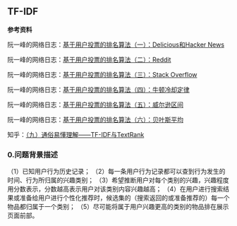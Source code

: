 ## TF-IDF

**参考资料**

阮一峰的网络日志：[基于用户投票的排名算法（一）：Delicious和Hacker News](http://www.ruanyifeng.com/blog/2012/02/ranking_algorithm_hacker_news.html)

阮一峰的网络日志：[基于用户投票的排名算法（二）：Reddit](http://www.ruanyifeng.com/blog/2012/03/ranking_algorithm_reddit.html)

阮一峰的网络日志：[基于用户投票的排名算法（三）：Stack Overflow](http://www.ruanyifeng.com/blog/2012/03/ranking_algorithm_stack_overflow.html)

阮一峰的网络日志：[基于用户投票的排名算法（四）：牛顿冷却定律](http://www.ruanyifeng.com/blog/2012/03/ranking_algorithm_newton_s_law_of_cooling.html)

阮一峰的网络日志：[基于用户投票的排名算法（五）：威尔逊区间](http://www.ruanyifeng.com/blog/2012/03/ranking_algorithm_wilson_score_interval.html)

阮一峰的网络日志：[基于用户投票的排名算法（六）：贝叶斯平均](http://www.ruanyifeng.com/blog/2012/03/ranking_algorithm_bayesian_average.html)



知乎：[（九）通俗易懂理解——TF-IDF与TextRank](https://zhuanlan.zhihu.com/p/41091116)

### 0.问题背景描述

（1）已知用户行为历史记录；
（2）每一条用户行为记录都可以查到行为发生的时间、行为所归属的兴趣类别；
（3）希望推断用户对每个类别的兴趣，兴趣程度用分数表示，分数越高表示用户对该类别内容兴趣越高；
（4）在用户进行搜索结果或准备给用户进行个性化推荐时，候选集的（搜索返回的或准备推荐的）每一个物品都归属于一个类别；
（5）尽可能将属于用户兴趣更高的类别的物品排在展示页面前部。

